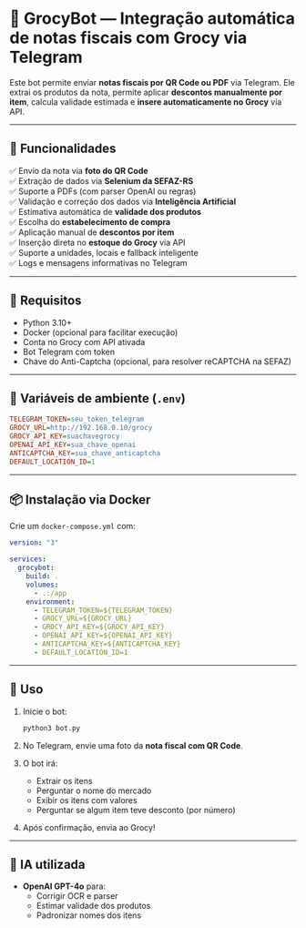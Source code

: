 # 🤖 GrocyBot — Integração automática de notas fiscais com Grocy via Telegram

Este bot permite enviar **notas fiscais por QR Code ou PDF** via Telegram. Ele extrai os produtos da nota, permite aplicar **descontos manualmente por item**, calcula validade estimada e **insere automaticamente no Grocy** via API.

---

## 🚀 Funcionalidades

✅ Envio da nota via **foto do QR Code**  
✅ Extração de dados via **Selenium da SEFAZ-RS**  
✅ Suporte a PDFs (com parser OpenAI ou regras)  
✅ Validação e correção dos dados via **Inteligência Artificial**  
✅ Estimativa automática de **validade dos produtos**  
✅ Escolha do **estabelecimento de compra**  
✅ Aplicação manual de **descontos por item**  
✅ Inserção direta no **estoque do Grocy** via API  
✅ Suporte a unidades, locais e fallback inteligente  
✅ Logs e mensagens informativas no Telegram

---

## 🧰 Requisitos

- Python 3.10+
- Docker (opcional para facilitar execução)
- Conta no Grocy com API ativada
- Bot Telegram com token
- Chave do Anti-Captcha (opcional, para resolver reCAPTCHA na SEFAZ)

---

## 🔐 Variáveis de ambiente (`.env`)

```ini
TELEGRAM_TOKEN=seu_token_telegram
GROCY_URL=http://192.168.0.10/grocy
GROCY_API_KEY=suachavegrocy
OPENAI_API_KEY=sua_chave_openai
ANTICAPTCHA_KEY=sua_chave_anticaptcha
DEFAULT_LOCATION_ID=1
```

---

## 📦 Instalação via Docker

Crie um `docker-compose.yml` com:

```yaml
version: "3"

services:
  grocybot:
    build: .
    volumes:
      - .:/app
    environment:
      - TELEGRAM_TOKEN=${TELEGRAM_TOKEN}
      - GROCY_URL=${GROCY_URL}
      - GROCY_API_KEY=${GROCY_API_KEY}
      - OPENAI_API_KEY=${OPENAI_API_KEY}
      - ANTICAPTCHA_KEY=${ANTICAPTCHA_KEY}
      - DEFAULT_LOCATION_ID=1
```

---

## 📸 Uso

1. Inicie o bot:
   ```bash
   python3 bot.py
   ```

2. No Telegram, envie uma foto da **nota fiscal com QR Code**.

3. O bot irá:
   - Extrair os itens
   - Perguntar o nome do mercado
   - Exibir os itens com valores
   - Perguntar se algum item teve desconto (por número)

4. Após confirmação, envia ao Grocy!

---

## 🧠 IA utilizada

- **OpenAI GPT-4o** para:
  - Corrigir OCR e parser
  - Estimar validade dos produtos
  - Padronizar nomes dos itens
